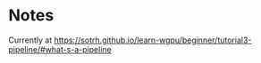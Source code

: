 # Notes

Currently at <https://sotrh.github.io/learn-wgpu/beginner/tutorial3-pipeline/#what-s-a-pipeline>